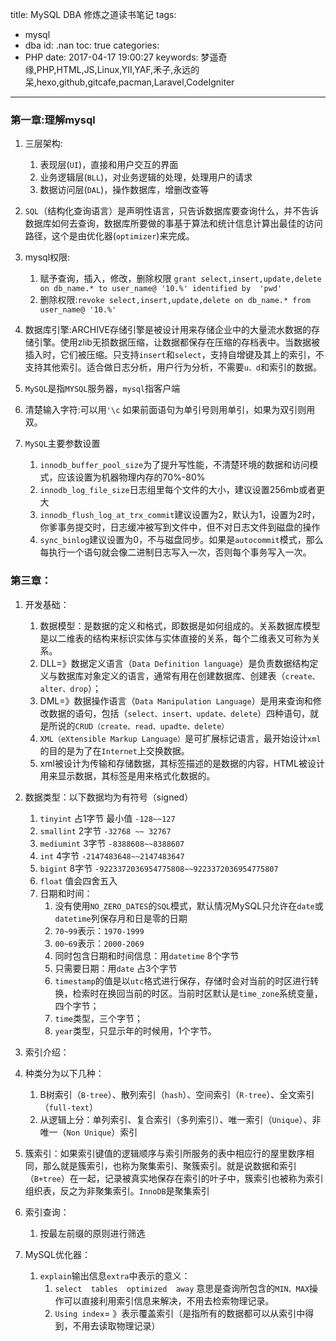title: MySQL DBA 修炼之道读书笔记
tags:
  - mysql
  - dba
id: .nan
toc: true
categories:
  - PHP
date: 2017-04-17 19:00:27
keywords: 梦遥奇缘,PHP,HTML,JS,Linux,YII,YAF,禾子,永远的呆,hexo,github,gitcafe,pacman,Laravel,CodeIgniter
---

### 第一章:理解mysql

1. 三层架构:
	1. 表现层(`UI`)，直接和用户交互的界面
	2. 业务逻辑层(`BLL`)，对业务逻辑的处理，处理用户的请求
	3. 数据访问层(`DAL`)，操作数据库，增删改查等

2. `SQL`（结构化查询语言）是声明性语言，只告诉数据库要查询什么，并不告诉数据库如何去查询，数据库所要做的事基于算法和统计信息计算出最佳的访问路径，这个是由优化器(`optimizer`)来完成。
3. mysql权限:
	1. 赋予查询，插入，修改，删除权限  `grant select,insert,update,delete on db_name.* to user_name@ '10.%' identified by  'pwd'`
	2. 删除权限:`revoke select,insert,update,delete on db_name.* from user_name@ '10.%'`

4. 数据库引擎:ARCHIVE存储引擎是被设计用来存储企业中的大量流水数据的存储引擎。使用zlib无损数据压缩，让数据都保存在压缩的存档表中。当数据被插入时，它们被压缩。只支持`insert`和`select`，支持自增键及其上的索引，不支持其他索引。适合做日志分析，用户行为分析，不需要`u、d`和索引的数据。
5. `MySQL`是指`MYSQL`服务器，`mysql`指客户端
6. 清楚输入字符:可以用`'\c`  如果前面语句为单引号则用单引，如果为双引则用双。
7. `MySQL`主要参数设置
	1. `innodb_buffer_pool_size`为了提升写性能，不清楚环境的数据和访问模式，应该设置为机器物理内存的70%-80%
	2. `innodb_log_file_size`日志组里每个文件的大小，建议设置256mb或者更大
	3. `innodb_flush_log_at_trx_commit`建议设置为2，默认为1，设置为2时，你爹事务提交时，日志缓冲被写到文件中，但不对日志文件到磁盘的操作
	4. `sync_binlog`建议设置为0，不与磁盘同步。如果是`autocommit`模式，那么每执行一个语句就会像二进制日志写入一次，否则每个事务写入一次。


### 第三章：

1. 开发基础：
	1. 数据模型：是数据的定义和格式，即数据是如何组成的。关系数据库模型是以二维表的结构来标识实体与实体直接的关系，每个二维表又可称为关系。
	2. DLL=》数据定义语言（`Data Definition language`）是负责数据结构定义与数据库对象定义的语言，通常有用在创建数据库、创建表（`create、alter、drop`）；
	3. DML=》数据操作语言（`Data Manipulation Language`）是用来查询和修改数据的语句，包括（`select、insert、update、delete`）四种语句，就是所说的`CRUD（create、read、upadte、delete）`
	4. `XML（eXtensible Markup Language）`是可扩展标记语言，最开始设计`xml`的目的是为了在`Internet`上交换数据。
	5. xml被设计为传输和存储数据，其标签描述的是数据的内容，HTML被设计用来显示数据，其标签是用来格式化数据的。

2. 数据类型：以下数据均为有符号（signed）
	1. `tinyint`  占1字节   最小值  `-128~~127`
	2. `smallint`  2字节   `-32768 ~~ 32767`
	3. `mediumint`  3字节  `-8388608~~8388607`
	4. `int`     4字节  `-2147483648~~2147483647`
	5. `bigint`  8字节  `-9223372036954775808~~9223372036954775807`
	6. `float`  值会四舍五入
	7. 日期和时间：
		1. 没有使用`NO_ZERO_DATES`的`SQL`模式，默认情况MySQL只允许在`date`或`datetime`列保存月和日是零的日期
		2. `70~99`表示：`1970-1999`
		3. `00~69`表示：`2000-2069`
		4. 同时包含日期和时间信息：用`datetime` 8个字节
		5. 只需要日期：用`date`  占3个字节
		6. `timestamp`的值是以`utc`格式进行保存，存储时会对当前的时区进行转换，检索时在换回当前的时区。当前时区默认是`time_zone`系统变量，四个字节；
		7. `time`类型，三个字节；
		8. `year`类型，只显示年的时候用，1个字节。


3. 索引介绍：

1. 种类分为以下几种：
	1. B树索引（`B-tree`）、散列索引（`hash`）、空间索引（`R-tree`）、全文索引（`full-text`）
	2. 从逻辑上分：单列索引、复合索引（多列索引）、唯一索引（`Unique`）、非唯一（`Non Unique`）索引

2. 簇索引：如果索引键值的逻辑顺序与索引所服务的表中相应行的屋里数序相同，那么就是簇索引，也称为聚集索引、聚簇索引。就是说数据和索引（`B+tree`）在一起，记录被真实地保存在索引的叶子中，簇索引也被称为索引组织表，反之为非聚集索引。`InnoDB`是聚集索引
3. 索引查询：
	1. 按最左前缀的原则进行筛选

4. MySQL优化器：
	1. `explain`输出信息`extra`中表示的意义：
		1. `select  tables  optimized  away`  意思是查询所包含的`MIN、MAX`操作可以直接利用索引信息来解决，不用去检索物理记录。
		2. `Using index`= 》表示覆盖索引（是指所有的数据都可以从索引中得到，不用去读取物理记录） 






